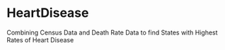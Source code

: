 # HeartDisease
Combining Census Data and Death Rate Data to find States with Highest Rates of Heart Disease
